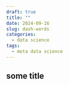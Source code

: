 ```yaml
---
draft: true
title: ""
date: 2024-09-16
slug: dash-words
categories:
  - data science
tags:
  - meta data science
---
```


## some title